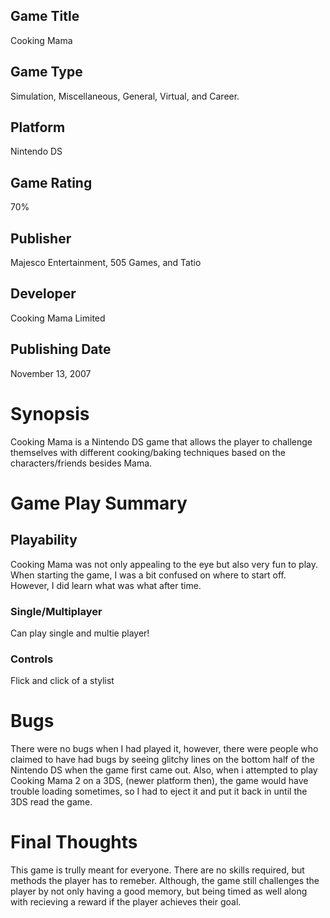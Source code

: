 ## Game Title
Cooking Mama
## Game Type
Simulation, Miscellaneous, General, Virtual, and Career.
## Platform
Nintendo DS
## Game Rating
70%
## Publisher
Majesco Entertainment, 505 Games, and Tatio
## Developer
Cooking Mama Limited
## Publishing Date
November 13, 2007
# Synopsis
Cooking Mama is a Nintendo DS game that allows the player to challenge themselves with different cooking/baking techniques based on the characters/friends besides Mama. 

# Game Play Summary
## Playability
Cooking Mama was not only appealing to the eye but also very fun to play. When starting the game, I was a bit confused on where to start off. However, I did learn what was what after time. 
### Single/Multiplayer
Can play single and multie player!
### Controls
Flick and click of a stylist
# Bugs
There were no bugs when I had played it, however, there were people who claimed to have had bugs by seeing glitchy lines on the bottom half of the Nintendo DS  when the game first came out. Also, when i attempted to play Cooking Mama 2 on a 3DS, (newer platform then), the game would have trouble loading sometimes, so I had to eject it and put it back in until the 3DS read the game.
# Final Thoughts
This game is trully meant for everyone. There are no skills required, but methods the player has to remeber. Although, the game still challenges the player by not only having a good memory, but being timed as well along with recieving a reward if the player achieves their goal. 

